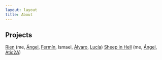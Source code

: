 ```yaml
---
layout: layout
title: About
---
```


Projects
--------

[Rien][rien] (me, [Ángel][rtypex], [Fermín][fermin], Ismael, [Álvaro][alvaro], [Lucía][lucia])
[Sheep in Hell][sheepinhell] (me, [Ángel][rtypex], [Atic2A][atic2a])

[rien]: http://projectrien.wordpress.com
[rtypex]: http://rtypex.com
[fermin]: http://www.twitter.com/ferminho
[alvaro]: http://www.twitter.com/alopfr
[lucia]: http://www.twitter.com/Lu_Gallegos
[sheepinhell]: https://twitter.com/search?q=%23sheepinhell+OR+%23sheepinthehell
[atic2a]: http://www.atic2a.com